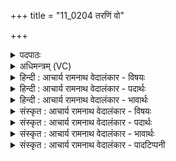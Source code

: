 +++
title = "11_0204 तरणिं वो"

+++
<details><summary>पदपाठः</summary>

त꣣र꣡णि꣢म्। वः꣣। ज꣡ना꣢꣯नाम्। त्र꣣द꣢म्। वा꣡ज꣢꣯स्य। गो꣡म꣢꣯तः। स꣣मा꣢नम्। स꣣म्। आन꣢म्। उ꣣। प्र꣢। शँ꣣सिषम्। २०४।
</details>

<details><summary>अधिमन्त्रम् (VC)</summary>

- इन्द्रः
- त्रिशोकः काण्वः
- गायत्री
- षड्जः
- ऐन्द्रं काण्डम्
</details>

<details><summary>हिन्दी : आचार्य रामनाथ वेदालंकार - विषयः</summary>

प्रथम मन्त्र में इन्द्र नाम से परमात्मा, जीवात्मा, सूर्य और राजा की प्रशंसा की गयी है।
</details>

<details><summary>हिन्दी : आचार्य रामनाथ वेदालंकार - पदार्थः</summary>

पदार्थान्वयभाषाः -  हे मनुष्यो ! (जनानां वः) आप जन्मधारियों का (तरणिम्) नौकारूप अर्थात् नाव के समान तारक, विपत्तिरूप नदियों से पार करनेवाले, (गोमतः) प्रशस्त गौओं से युक्त, प्रशस्त भूमियों से युक्त, प्रशस्त वाणियों से युक्त, प्रशस्त इन्द्रियों से युक्त, प्रशस्त किरणों से युक्त और प्रशस्त अन्तःप्रकाश से युक्त (वाजस्य) ऐश्वर्य के (त्रदम्) प्राप्त करानेवाले इन्द्र नामक परमात्मा, जीवात्मा, राजा और सूर्य की (समानम् उ) सप्राण होकर, सोत्साह (प्रशंसिषम्) मैं प्रशंसा करता हूँ ॥ पणि लोग इन्द्र की गौओं को चुराकर पर्वत की गुफा में छिपा देते हैं। इन्द्र सरमा को दूती बनाकर अङ्गिरस्, सोम और बृहस्पति की सहायता से गुफा तोड़कर उन्हें छुड़ॎता है, यह वृत्त वेद में बहुत बार वर्णित हुआ है। अध्यात्म-क्षेत्र में गौएँ अन्तःप्रकाश की किरणें या मन की सात्त्विक वृत्तियाँ हैं, इन्द्र परमात्मा अथवा जीवात्मा है, पणि उन गौओं को चुरानेवाली तामसिक मनोवृत्तियाँ हैं। अधिदैवत क्षेत्र में गौएँ किरणें हैं, इन्द्र सूर्य है, पणि मेघ अथवा अन्धकारपूर्ण रात्रियाँ हैं। राष्ट्रिय क्षेत्र में गौएँ गाय पशु या भूमि आदि सम्पत्तियाँ हैं, इन्द्र राष्ट्र का पालक राजा है, और पणि उन सम्पत्तियों का अपहरण करनेवाले लुटेरे शत्रु हैं। इन्द्र नामक परमात्मा, जीवात्मा, सूर्य और राजा उन-उन पणियों को पराजित करके उनकी गुफा को तोड़कर उन गौओं को पुनः प्राप्त करके सत्पात्रों को उनका दान करते हैं। इसी प्रसङ्ग से इस मन्त्र में तृद धातु दानार्थक हो गयी है ॥१॥ इस मन्त्र में श्लेषालङ्कार है। इन्द्र में तरणि (नौका) का आरोप होने से रूपक है ॥१॥
</details>

<details><summary>हिन्दी : आचार्य रामनाथ वेदालंकार - भावार्थः</summary>

भावार्थभाषाः -  नौका के समान परमात्मा संसार-सागर से जनों का तारक, जीवात्मा कुमार्ग से इन्द्रियों का तारक, सूर्य अन्धकार या रोग से मनुष्यों का तारक, और राजा से विपत्तियों से प्रजाओं का तारक होता है। ये अपने-अपने क्षेत्र में यथायोग्य दिव्य प्रकाशरूप, दिव्य इन्द्रियरूप, किरणरूप, गायरूप, और भूमिरूप गौओं को शत्रु के अधिकार से वापस लौटानेवाले हैं। अतः इनकी प्रशंसा, गुण-वर्णन और सेवन सबको करना चाहिए॥१॥
</details>

<details><summary>संस्कृत : आचार्य रामनाथ वेदालंकार - विषयः</summary>

तत्राद्ये मन्त्रे परमात्मानं, जीवं, सूर्यं, राजानं च प्रशंसति।
</details>

<details><summary>संस्कृत : आचार्य रामनाथ वेदालंकार - पदार्थः</summary>

पदार्थान्वयभाषाः -  हे मनुष्याः ! (जनानां वः) जन्मधारिणां युष्माकम् (तरणिम्) नावम्, नौवत् तारकम्, विपत्सरितः पारयितारम्, (गोमतः) प्रशस्तधेनुयुक्तस्य, प्रशस्तभूमियुक्तस्य, प्रशस्तवाणीयुक्तस्य, प्रशस्तेन्द्रिययुक्तस्य, प्रशस्तकिरणयुक्तस्य, प्रशस्तान्तःप्रकाशयुक्तस्य वा (वाजस्य) ऐश्वर्यस्य (त्रदम्२) तर्दकं, प्रदातारम्, इन्द्रं परमात्मानं, राजानं, सूर्यं वा। तृदिर् हिंसानादरयोः। अत्र दानार्थः। तृणत्ति ददातीति त्रदः। इगुपधज्ञाप्रीकिरः कः। अ० ३।१।१३५ इति कः प्रत्ययः। प्रत्ययस्वरेणान्तोदात्तत्वम्। अहम् (समानम् उ) सप्राणम्३ सोत्साहम् (प्रशंसिषम्) प्रशंसामि उद्बोधयामि वा। शंसु स्तुतौ, छन्दसि लुङ्लङ्लिटः अ० ३।४।६ इति कालसामान्ये लुङ्, बहुलं छन्दस्यमाङ्योगेऽपि अ० ६।४।७५ इत्यडभावः। पणय इन्द्रस्य गा अपहृत्य पर्वतगुहायां प्रच्छादयन्ति, इन्द्रश्च सरमां दूतीं विधाय अङ्गिरसां सोमस्य, बृहस्पतेश्च साहाय्येन गुहामातृद्य ता विमोचयतीति वृत्तं वेदे बहुशो वर्णितम्४। अध्यात्मक्षेत्रे गावोऽन्तःप्रकाशस्य किरणाः मनसः सात्त्विकवृत्तयो वा, इन्द्रः परमात्मा जीवात्मा वा, पणयश्च, तासां गवामपहारिकास्तामस्यो मनोवृत्तयः। अधिदैवतक्षेत्रे गावः किरणाः, इन्द्रः सूर्यः, पणयश्च मेघाः तमःपूर्णा रात्रयो वा। राष्ट्रियक्षेत्रे गावः धेनुपृथिव्यादयः सम्पदः, इन्द्रो राष्ट्रपालको राजा, पणयश्च तासां सम्पदामपहर्त्तारो लुण्ठकाः शत्रवः सन्ति। इन्द्रः परमात्मा, जीवात्मा, सूर्यो, राजा च तांस्तान् पणीन् पराजित्य तद्गुहां विभिद्य ता गाः पुनः प्राप्य सत्पात्रेभ्यो ददाति। अस्मादेव प्रसङ्गादत्र तृद धातुर्दानार्थः सञ्जातः ॥१॥ अत्र श्लेषालङ्कारः। इन्द्रे तरणित्वारोपाच्च रूपकम् ॥१॥
</details>

<details><summary>संस्कृत : आचार्य रामनाथ वेदालंकार - भावार्थः</summary>

भावार्थभाषाः -  तरणिवत् परमात्मा संसारसागराज्जनानां तारकः, जीवात्मा कुमार्गादिन्द्रियाणां तारकः, सूर्योऽन्धकाराद् रोगाद् वा मनुष्याणां तारकः, राजा च विपद्भ्यः प्रजानां तारको भवति। एते स्वस्वक्षेत्रे यथायोग्यं दिव्यप्रकाशरूपाणां, दिव्येन्द्रियरूपाणां, किरणरूपाणां, धेनुरूपाणां, पृथिवीरूपाणां वा गवां शत्रुसकाशादाहर्त्तारो भवन्ति। अत एतेषां प्रशंसा, गुणवर्णनं सेवनं च सर्वैः कार्यम् ॥१॥
</details>

<details><summary>संस्कृत : आचार्य रामनाथ वेदालंकार - पादटिप्पनी</summary>

टिप्पणी:   १. ऋ० ८।४५।२८। २. त्रदं तर्दनं प्रकाशयितारं दातारं वा—इति भ०। त्रदं तर्दयितारं हिंसितारमित्यर्थः—इति वि०। सायणस्तु ‘त्रदं शत्रूणां तर्दयितारं, गोमतः पशुमतः वाजस्य अन्नस्य दातारम्’ इति व्याचष्टे। तत्र दातारम् इत्यध्याहारः। केचित्तु त्राता दाता च त्रदः इति व्याचख्युः। परं पदपाठेऽविभज्य दर्शनात् त्रश्च दश्चेति द्व्योः पदयोः समासो न पदकारसम्मतः। ३. पदपाठे सम् आनम् इति पदच्छेदादत्र संपूर्वः अन प्राणने धातुर्विज्ञेयः। ४. द्रष्टव्यम्—ऋक्सूक्तम् ४।२८, १०।१०८। रिरिचतुः क्षाश्चित् ततृदाना ऋ० ४।२८।५ इत्यत्र तु तृद् धातुरेव प्रयुक्तः, प्रस्तुते मन्त्रेऽपि त्रदम् इत्यत्र स एव धातुः।
</details>